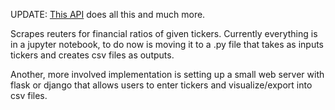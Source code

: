 UPDATE: [This API](https://financialmodelingprep.com/developer/docs/) does all this and much more.

Scrapes reuters for financial ratios of given tickers. Currently everything is in a jupyter notebook, to do now is moving it to a .py file that takes as inputs tickers and creates csv files as outputs.

Another, more involved implementation is setting up a small web server with flask or django that allows users to enter tickers and visualize/export into csv files.
